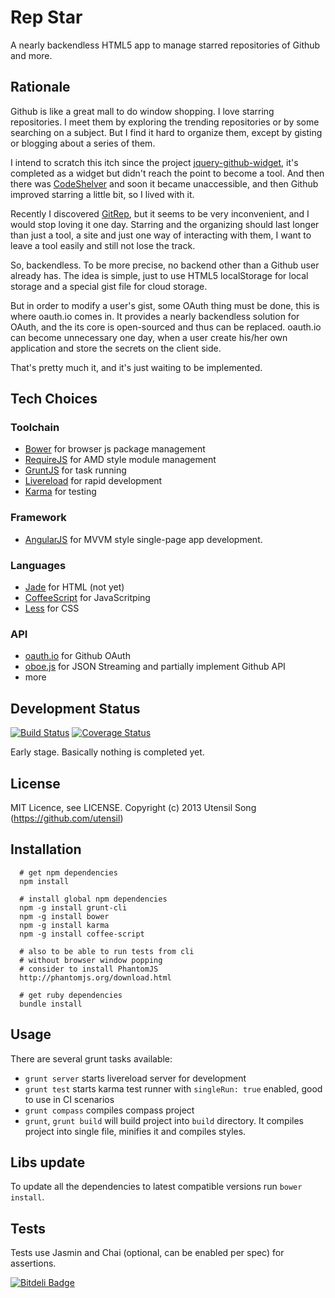 Rep Star
====================

A nearly backendless HTML5 app to manage starred repositories of Github and more.

Rationale
-----------

Github is like a great mall to do window shopping. I love starring repositories. I meet them by exploring the trending repositories or by some searching on a subject. But I find it hard to organize them, except by gisting or blogging about a series of them.

I intend to scratch this itch since the project [jquery-github-widget](https://github.com/utensil/jquery-github-widget), it's completed as a widget but didn't reach the point to become a tool. And then there was [CodeShelver](https://www.codeshelver.com/) and soon it became  unaccessible, and then Github improved starring a little bit, so I lived with it. 

Recently I discovered [GitRep](http://gitrep.com/), but it seems to be very inconvenient, and I would stop loving it one day. Starring and the organizing should last longer than just a tool, a site and just one way of interacting with them, I want to leave a tool easily and still not lose the track.

So, backendless. To be more precise, no backend other than a Github user already has. The idea is simple, just to use HTML5 localStorage for local storage and a special gist file for cloud storage. 

But in order to modify a user's gist, some OAuth thing must be done, this is where oauth.io comes in. It provides a nearly backendless solution for OAuth, and the its core is open-sourced and thus can be replaced. oauth.io can become unnecessary one day, when a user create his/her own application and store the secrets on the client side.

That's pretty much it, and it's just waiting to be implemented.

Tech Choices
--------------

### Toolchain

* [Bower](http://bower.io/) for browser js package management
* [RequireJS](requirejs.org) for AMD style module management
* [GruntJS](http://gruntjs.com/) for task running
* [Livereload](https://github.com/intesso/connect-livereload) for rapid development
* [Karma](http://karma-runner.github.io/0.8/index.html) for testing

### Framework

* [AngularJS](http://www.angularjs.org/) for MVVM style single-page app development.

### Languages

* [Jade](http://jade-lang.com/) for HTML (not yet)
* [CoffeeScript](http://coffeescript.org/) for JavaScritping
* [Less](http://lesscss.org/) for CSS

### API

* [oauth.io](https://oauth.io) for Github OAuth
* [oboe.js](https://github.com/jimhigson/oboe.js) for JSON Streaming and partially implement Github API
* more

Development Status
----------------------

[![Build Status](https://travis-ci.org/utensil/rep-star.png?branch=master)](https://travis-ci.org/utensil/rep-star)
[![Coverage Status](https://coveralls.io/repos/utensil/rep-star/badge.png)](https://coveralls.io/r/utensil/rep-star)


Early stage. Basically nothing is completed yet.

License
--------

MIT Licence, see LICENSE.
Copyright (c) 2013 Utensil Song (https://github.com/utensil)

Installation
----------------

```
  # get npm dependencies
  npm install

  # install global npm dependencies
  npm -g install grunt-cli
  npm -g install bower
  npm -g install karma
  npm -g install coffee-script

  # also to be able to run tests from cli
  # without browser window popping
  # consider to install PhantomJS
  http://phantomjs.org/download.html

  # get ruby dependencies
  bundle install
```

Usage
-----------

There are several grunt tasks available:

* `grunt server` starts livereload server for development
* `grunt test` starts karma test runner with `singleRun: true` enabled, good to use in CI scenarios
* `grunt compass` compiles compass project
* `grunt`, `grunt build` will build project into `build` directory. It compiles project into single file, minifies it and compiles styles.

Libs update
-------------

To update all the dependencies to latest compatible versions run `bower install`.

Tests
--------

Tests use Jasmin and Chai (optional, can be enabled per spec) for assertions.

[![Bitdeli Badge](https://d2weczhvl823v0.cloudfront.net/utensil/rep-star/trend.png)](https://bitdeli.com/free "Bitdeli Badge")
